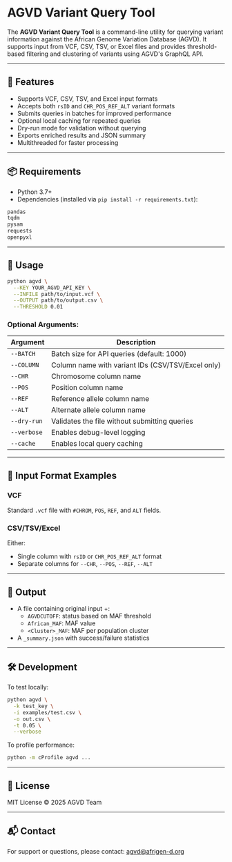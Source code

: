 # AGVD Variant Query Tool

The **AGVD Variant Query Tool** is a command-line utility for querying variant information against the African Genome Variation Database (AGVD). It supports input from VCF, CSV, TSV, or Excel files and provides threshold-based filtering and clustering of variants using AGVD's GraphQL API.

---

## 🚀 Features

- Supports VCF, CSV, TSV, and Excel input formats
- Accepts both `rsID` and `CHR_POS_REF_ALT` variant formats
- Submits queries in batches for improved performance
- Optional local caching for repeated queries
- Dry-run mode for validation without querying
- Exports enriched results and JSON summary
- Multithreaded for faster processing

---

## 📦 Requirements

- Python 3.7+
- Dependencies (installed via `pip install -r requirements.txt`):

```bash
pandas
tqdm
pysam
requests
openpyxl
```

---

## 🔧 Usage

```bash
python agvd \
  --KEY YOUR_AGVD_API_KEY \
  --INFILE path/to/input.vcf \
  --OUTPUT path/to/output.csv \
  --THRESHOLD 0.01
```

### Optional Arguments:

| Argument       | Description |
|----------------|-------------|
| `--BATCH`      | Batch size for API queries (default: 1000) |
| `--COLUMN`     | Column name with variant IDs (CSV/TSV/Excel only) |
| `--CHR`        | Chromosome column name |
| `--POS`        | Position column name |
| `--REF`        | Reference allele column name |
| `--ALT`        | Alternate allele column name |
| `--dry-run`    | Validates the file without submitting queries |
| `--verbose`    | Enables debug-level logging |
| `--cache`      | Enables local query caching |

---

## 📂 Input Format Examples

### VCF
Standard `.vcf` file with `#CHROM`, `POS`, `REF`, and `ALT` fields.

### CSV/TSV/Excel
Either:
- Single column with `rsID` or `CHR_POS_REF_ALT` format
- Separate columns for `--CHR`, `--POS`, `--REF`, `--ALT`

---

## 🧪 Output

- A file containing original input +:
  - `AGVDCUTOFF`: status based on MAF threshold
  - `African_MAF`: MAF value
  - `<Cluster>_MAF`: MAF per population cluster
- A `_summary.json` with success/failure statistics

---

## 🛠 Development

To test locally:

```bash
python agvd \
  -k test_key \
  -i examples/test.csv \
  -o out.csv \
  -t 0.05 \
  --verbose
```

To profile performance:
```bash
python -m cProfile agvd ...
```

---

## 🧾 License

MIT License © 2025 AGVD Team

---

## 📬 Contact

For support or questions, please contact: [agvd@afrigen-d.org](mailto:agvd@afrigen-d.org)
